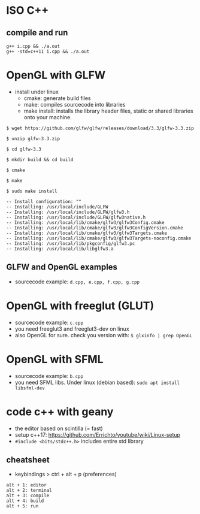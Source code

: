 # ISO C++

## compile and run
```
g++ i.cpp && ./a.out
g++ -std=c++11 i.cpp && ./a.out
```

# OpenGL with GLFW
* install under linux
    * cmake: generate build files
    * make: compiles sourcecode into libraries
    * make install: installs the library header files, static or shared libraries onto your machine.
```
$ wget https://github.com/glfw/glfw/releases/download/3.3/glfw-3.3.zip

$ unzip glfw-3.3.zip

$ cd glfw-3.3

$ mkdir build && cd build

$ cmake

$ make

$ sudo make install

-- Install configuration: ""
-- Installing: /usr/local/include/GLFW
-- Installing: /usr/local/include/GLFW/glfw3.h
-- Installing: /usr/local/include/GLFW/glfw3native.h
-- Installing: /usr/local/lib/cmake/glfw3/glfw3Config.cmake
-- Installing: /usr/local/lib/cmake/glfw3/glfw3ConfigVersion.cmake
-- Installing: /usr/local/lib/cmake/glfw3/glfw3Targets.cmake
-- Installing: /usr/local/lib/cmake/glfw3/glfw3Targets-noconfig.cmake
-- Installing: /usr/local/lib/pkgconfig/glfw3.pc
-- Installing: /usr/local/lib/libglfw3.a
```

## GLFW and OpenGL examples
* sourcecode example: `d.cpp, e.cpp, f.cpp, g.cpp`

# OpenGL with freeglut (GLUT)
* sourcecode example: `c.cpp`
* you need freeglut3 and freeglut3-dev on linux
* also OpenGL for sure. check you version with: `$ glxinfo | grep OpenGL`

# OpenGL with SFML
* sourcecode example: `b.cpp`
* you need SFML libs. Under linux (debian based): `sudo apt install libsfml-dev` 

# code c++ with geany
* the editor based on scintilla (= fast)
* setup c++17: https://github.com/Errichto/youtube/wiki/Linux-setup
* `#include <bits/stdc++.h>` includes entire std library

## cheatsheet
* keybindings > ctrl + alt + p (preferences)
```
alt + 1: editor
alt + 2: terminal
alt + 3: compile
alt + 4: build
alt + 5: run
```
